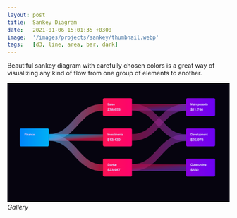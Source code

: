 ```yaml
---
layout: post
title:  Sankey Diagram
date:   2021-01-06 15:01:35 +0300
image:  '/images/projects/sankey/thumbnail.webp'
tags:   [d3, line, area, bar, dark]
---
```



Beautiful sankey diagram with carefully chosen colors is a great way of visualizing any kind of flow from one group of elements to another. 

<div class="gallery-box">
  <div class="gallery">
    <img src="/images/projects/sankey/1.png">       
            
  </div>
  <em>Gallery</em>
</div>


